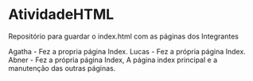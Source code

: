# AtividadeHTML
Repositório para guardar o index.html com as páginas dos Integrantes

Agatha - Fez a propria página Index.
Lucas - Fez a própria página Index.
Abner - Fez a própria página Index, A página index principal e a manutenção das outras páginas.

